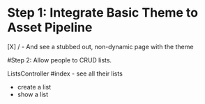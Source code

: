 # Step 1: Integrate Basic Theme to Asset Pipeline

[X] / - And see a stubbed out, non-dynamic page with the theme

#Step 2: Allow people to CRUD lists.

ListsController
    #index
    - see all their lists
- create a list
- show a list
